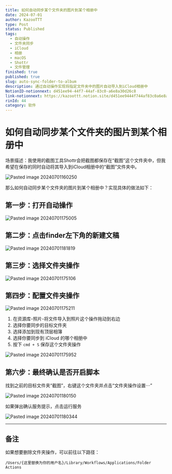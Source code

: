 ```yaml
---
title: 如何自动同步某个文件夹的图片到某个相册中
date: 2024-07-01
author: KazooTTT
type: Post
status: Published
tags:
  - 自动操作
  - 文件夹同步
  - iCloud
  - 相册
  - macOS
  - Shottr
  - 文件管理
finished: true
published: true
slug: auto-sync-folder-to-album
description: 通过自动操作实现将指定文件夹中的图片自动导入到iCloud相册中
NotionID-notionnext: d451ee94-44f7-44af-83c0-a6e8a30d26c8
link-notionnext: https://kazoottt.notion.site/d451ee9444f744af83c0a6e8a30d26c8
rinId: 44
category: 软件
---
```


# 如何自动同步某个文件夹的图片到某个相册中

场景描述：我使用的截图工具Shottr会把截图都保存在“截图”这个文件夹中，但我希望在保存的同时自动将其导入到iCloud相册中的“截图”文件夹中。

![Pasted image 20240701160250](https://pictures.kazoottt.top/2024/07/20240701-Pasted%20image%2020240701160250.png.png)

那么如何自动同步某个文件夹的图片到某个相册中？实现具体的做法如下：

## 第一步：打开自动操作

![Pasted image 20240701175005](https://pictures.kazoottt.top/2024/07/20240701-Pasted%20image%2020240701175005.png.png)

## 第二步：点击finder左下角的新建文稿

![Pasted image 20240701181819](https://pictures.kazoottt.top/2024/07/20240701-Pasted%20image%2020240701181819.png)

## 第三步：选择文件夹操作

![Pasted image 20240701175106](https://pictures.kazoottt.top/2024/07/20240701-Pasted%20image%2020240701175106.png.png)

## 第四步：配置文件夹操作

![Pasted image 20240701175211](https://pictures.kazoottt.top/2024/07/20240701-Pasted%20image%2020240701175211.png.png)

1. 在资源库-照片-将文件导入到照片这个操作拖动到右边
2. 选择你要同步的目标文件夹
3. 选择添加到现有顶层相簿
4. 选择你要同步到 iCloud 的哪个相册中
5. 按下 `cmd + S` 保存这个文件夹操作

![Pasted image 20240701175952](https://pictures.kazoottt.top/2024/07/20240701-Pasted%20image%2020240701175952.png.png)

## 第六步：最终确认是否开启脚本

找到之前的目标文件夹“截图”，右键这个文件夹并点击“文件夹操作设置⋯”

![Pasted image 20240701180150](https://pictures.kazoottt.top/2024/07/20240701-Pasted%20image%2020240701180150.png.png)

如果弹出确认服务提示，点击运行服务

![Pasted image 20240701180344](https://pictures.kazoottt.top/2024/07/20240701-Pasted%20image%2020240701180344.png.png)

---

## 备注

如果想要删除文件夹操作，可以前往以下路径：

```shell
/Users/{这里替换为你的用户名}/Library/Workflows/Applications/Folder Actions
```
